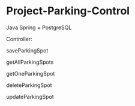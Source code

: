 # Project-Parking-Control

Java Spring + PostgreSQL

Controller:

saveParkingSpot

getAllParkingSpots

getOneParkingSpot

deleteParkingSpot

updateParkingSpot
